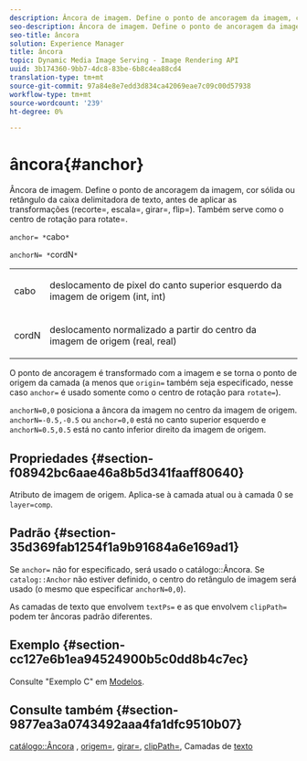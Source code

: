 ```yaml
---
description: Âncora de imagem. Define o ponto de ancoragem da imagem, cor sólida ou retângulo da caixa delimitadora de texto, antes de aplicar as transformações (recorte=, escala=, girar=, flip=). Também serve como o centro de rotação para rotate=.
seo-description: Âncora de imagem. Define o ponto de ancoragem da imagem, cor sólida ou retângulo da caixa delimitadora de texto, antes de aplicar as transformações (recorte=, escala=, girar=, flip=). Também serve como o centro de rotação para rotate=.
seo-title: âncora
solution: Experience Manager
title: âncora
topic: Dynamic Media Image Serving - Image Rendering API
uuid: 3b174360-9bb7-4dc8-83be-6b8c4ea88cd4
translation-type: tm+mt
source-git-commit: 97a84e8e7edd3d834ca42069eae7c09c00d57938
workflow-type: tm+mt
source-wordcount: '239'
ht-degree: 0%

---
```



# âncora{#anchor}

Âncora de imagem. Define o ponto de ancoragem da imagem, cor sólida ou retângulo da caixa delimitadora de texto, antes de aplicar as transformações (recorte=, escala=, girar=, flip=). Também serve como o centro de rotação para rotate=.

`anchor= *`cabo`*`

`anchorN= *`cordN`*`

<table id="simpletable_3ED1CD0BF473439FA1132FC84B4452A8"> 
 <tr class="strow"> 
  <td class="stentry"> <p><span class="codeph"> <span class="varname"> cabo</span> </span> </p> </td> 
  <td class="stentry"> <p>deslocamento de pixel do canto superior esquerdo da imagem de origem (int, int) </p></td> 
 </tr> 
 <tr class="strow"> 
  <td class="stentry"> <p><span class="codeph"> <span class="varname"> cordN</span> </span> </p> </td> 
  <td class="stentry"> <p>deslocamento normalizado a partir do centro da imagem de origem (real, real) </p></td> 
 </tr> 
</table>

O ponto de ancoragem é transformado com a imagem e se torna o ponto de origem da camada (a menos que `origin=` também seja especificado, nesse caso `anchor=` é usado somente como o centro de rotação para `rotate=`).

`anchorN=0,0` posiciona a âncora da imagem no centro da imagem de origem. `anchorN=-0.5,-0.5` ou  `anchor=0,0` está no canto superior esquerdo e  `anchorN=0.5,0.5` está no canto inferior direito da imagem de origem.

## Propriedades {#section-f08942bc6aae46a8b5d341faaff80640}

Atributo de imagem de origem. Aplica-se à camada atual ou à camada 0 se `layer=comp`.

## Padrão {#section-35d369fab1254f1a9b91684a6e169ad1}

Se `anchor=` não for especificado, será usado o catálogo::Âncora. Se `catalog::Anchor` não estiver definido, o centro do retângulo de imagem será usado (o mesmo que especificar `anchorN=0,0`).

As camadas de texto que envolvem `textPs=` e as que envolvem `clipPath=` podem ter âncoras padrão diferentes.

## Exemplo {#section-cc127e6b1ea94524900b5c0dd8b4c7ec}

Consulte &quot;Exemplo C&quot; em [Modelos](../../../../../is-api/http-ref/image-serving-api-ref/c-http-protocol-reference/c-templates/c-templates.md#concept-3cd2d2adae0e41b2979b9640244d4d3e).

## Consulte também {#section-9877ea3a0743492aaa4fa1dfc9510b07}

[catálogo::Âncora](/help/aem-is-ir-api/is-api/image-catalog/image-serving-api-ref/c-image-catalog-reference/c-image-svg-data-reference/c-image-data-reference/r-anchor-cat.md) ,  [origem=](../../../../../is-api/http-ref/image-serving-api-ref/c-http-protocol-reference/c-command-reference/r-origin.md#reference-e11c7ac06e2240cc884c3fec98f05138),  [girar=](../../../../../is-api/http-ref/image-serving-api-ref/c-http-protocol-reference/c-command-reference/r-rotate.md#reference-12abb086635546ec9ec2e1a793dc1096),  [clipPath=](../../../../../is-api/http-ref/image-serving-api-ref/c-http-protocol-reference/c-command-reference/r-clippath.md#reference-8139b1b52dc54749b51b109521ddf83d), Camadas de  [texto](../../../../../is-api/http-ref/image-serving-api-ref/c-http-protocol-reference/c-text-formatting/r-text-layers.md#reference-47e78cfb18134db5ab09e17af14a6a8f)
